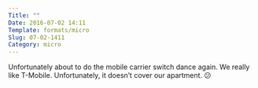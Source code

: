 ```yaml
---
Title: ""
Date: 2016-07-02 14:11
Template: formats/micro
Slug: 07-02-1411
Category: micro
---
```


Unfortunately about to do the mobile carrier switch dance again. We really like T-Mobile. Unfortunately, it doesn’t cover our apartment. 😕
